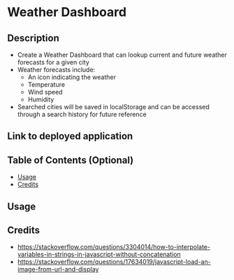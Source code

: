 # Weather Dashboard

## Description

- Create a Weather Dashboard that can lookup current and future weather forecasts for a given city
- Weather forecasts include: 
  - An icon indicating the weather
  - Temperature
  - Wind speed
  - Humidity 
- Searched cities will be saved in localStorage and can be accessed through a search history for future reference

## Link to deployed application



## Table of Contents (Optional)

- [Usage](#usage)
- [Credits](#credits)


## Usage


## Credits
- https://stackoverflow.com/questions/3304014/how-to-interpolate-variables-in-strings-in-javascript-without-concatenation
- https://stackoverflow.com/questions/17634019/javascript-load-an-image-from-url-and-display
